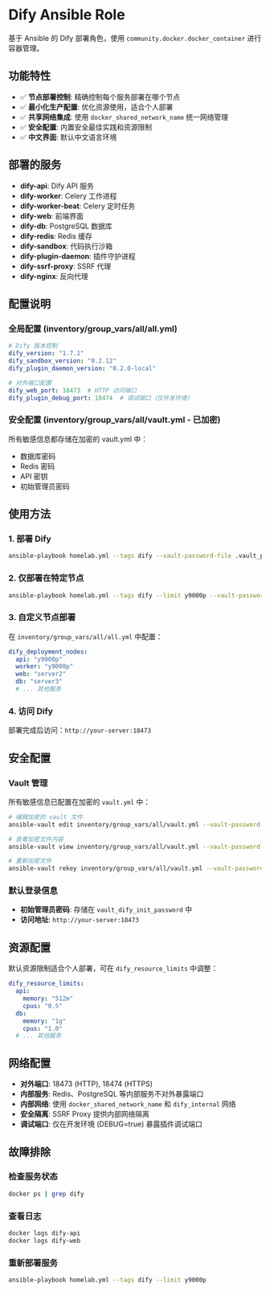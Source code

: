 # Dify Ansible Role

基于 Ansible 的 Dify 部署角色，使用 `community.docker.docker_container` 进行容器管理。

## 功能特性

- ✅ **节点部署控制**: 精确控制每个服务部署在哪个节点
- ✅ **最小化生产配置**: 优化资源使用，适合个人部署
- ✅ **共享网络集成**: 使用 `docker_shared_network_name` 统一网络管理
- ✅ **安全配置**: 内置安全最佳实践和资源限制
- ✅ **中文界面**: 默认中文语言环境

## 部署的服务

- **dify-api**: Dify API 服务
- **dify-worker**: Celery 工作进程
- **dify-worker-beat**: Celery 定时任务
- **dify-web**: 前端界面
- **dify-db**: PostgreSQL 数据库
- **dify-redis**: Redis 缓存
- **dify-sandbox**: 代码执行沙箱
- **dify-plugin-daemon**: 插件守护进程
- **dify-ssrf-proxy**: SSRF 代理
- **dify-nginx**: 反向代理

## 配置说明

### 全局配置 (inventory/group_vars/all/all.yml)
```yaml
# Dify 版本控制
dify_version: "1.7.1"
dify_sandbox_version: "0.2.12"
dify_plugin_daemon_version: "0.2.0-local"

# 对外端口配置
dify_web_port: 18473  # HTTP 访问端口
dify_plugin_debug_port: 18474  # 调试端口（仅开发环境）
```

### 安全配置 (inventory/group_vars/all/vault.yml - 已加密)
所有敏感信息都存储在加密的 vault.yml 中：
- 数据库密码
- Redis 密码 
- API 密钥
- 初始管理员密码

## 使用方法

### 1. 部署 Dify
```bash
ansible-playbook homelab.yml --tags dify --vault-password-file .vault_pass
```

### 2. 仅部署在特定节点
```bash
ansible-playbook homelab.yml --tags dify --limit y9000p --vault-password-file .vault_pass
```

### 3. 自定义节点部署
在 `inventory/group_vars/all/all.yml` 中配置：
```yaml
dify_deployment_nodes:
  api: "y9000p"
  worker: "y9000p"
  web: "server2"
  db: "server3"
  # ... 其他服务
```

### 4. 访问 Dify
部署完成后访问：`http://your-server:18473`

## 安全配置

### Vault 管理
所有敏感信息已配置在加密的 `vault.yml` 中：

```bash
# 编辑加密的 vault 文件
ansible-vault edit inventory/group_vars/all/vault.yml --vault-password-file .vault_pass

# 查看加密文件内容
ansible-vault view inventory/group_vars/all/vault.yml --vault-password-file .vault_pass

# 重新加密文件
ansible-vault rekey inventory/group_vars/all/vault.yml --vault-password-file .vault_pass
```

### 默认登录信息
- **初始管理员密码**: 存储在 `vault_dify_init_password` 中
- **访问地址**: `http://your-server:18473`

## 资源配置

默认资源限制适合个人部署，可在 `dify_resource_limits` 中调整：

```yaml
dify_resource_limits:
  api:
    memory: "512m"
    cpus: "0.5"
  db:
    memory: "1g" 
    cpus: "1.0"
  # ... 其他服务
```

## 网络配置

- **对外端口**: 18473 (HTTP), 18474 (HTTPS)
- **内部服务**: Redis、PostgreSQL 等内部服务不对外暴露端口
- **内部网络**: 使用 `docker_shared_network_name` 和 `dify_internal` 网络
- **安全隔离**: SSRF Proxy 提供内部网络隔离
- **调试端口**: 仅在开发环境 (DEBUG=true) 暴露插件调试端口

## 故障排除

### 检查服务状态
```bash
docker ps | grep dify
```

### 查看日志
```bash
docker logs dify-api
docker logs dify-web
```

### 重新部署服务
```bash
ansible-playbook homelab.yml --tags dify --limit y9000p
```
